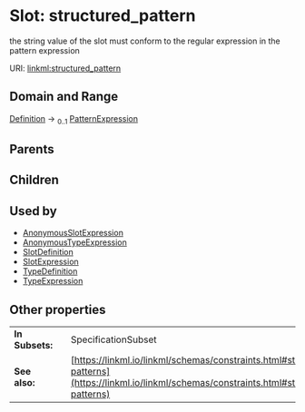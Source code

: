 
# Slot: structured_pattern

the string value of the slot must conform to the regular expression in the pattern expression

URI: [linkml:structured_pattern](https://w3id.org/linkml/structured_pattern)


## Domain and Range

[Definition](Definition.md) &#8594;  <sub>0..1</sub> [PatternExpression](PatternExpression.md)

## Parents


## Children


## Used by

 * [AnonymousSlotExpression](AnonymousSlotExpression.md)
 * [AnonymousTypeExpression](AnonymousTypeExpression.md)
 * [SlotDefinition](SlotDefinition.md)
 * [SlotExpression](SlotExpression.md)
 * [TypeDefinition](TypeDefinition.md)
 * [TypeExpression](TypeExpression.md)

## Other properties

|  |  |  |
| --- | --- | --- |
| **In Subsets:** | | SpecificationSubset |
| **See also:** | | [https://linkml.io/linkml/schemas/constraints.html#structured-patterns](https://linkml.io/linkml/schemas/constraints.html#structured-patterns) |
